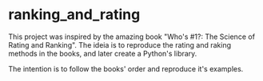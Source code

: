 # ranking_and_rating
This project was inspired by the amazing book "Who's #1?: The Science of Rating and Ranking".
The ideia is to reproduce the rating and raking methods in the books, and later create a Python's library. 

The intention is to follow the books' order and reproduce it's examples. 
